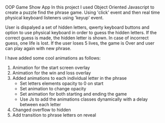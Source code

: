 OOP Game Show App
In this project I used Object Oriented Javascript to create a puzzle find the phrase game. Using 'click' event and then real time physical keyboard listeners using 'keyup' event.

User is dispalyed a set of hidden letters, qwerty keyboard buttons and option to use physical keyboard in order to guess the hidden letters. If the correct guess is made, the hidden letter is shown. In case of incorrect guess, one life is lost. If the user loses 5 lives, the game is Over and user can play again with new phrase.


I have added some cool animations as follows:

1.   Animation for the start screen overlay
2.   Animation for the win and loss overlay
3.   Added animations to each individual letter in the phrase
        -   Set letters elements opacity to 0 on start
        -   Set animation to change opacity
        -   Set animation for both starting and ending the game
        -   Use Js to add the animations classes dynamically with a delay between each letter
4.   Changed overflow to hidden
5.   Add transition to phrase letters on reveal